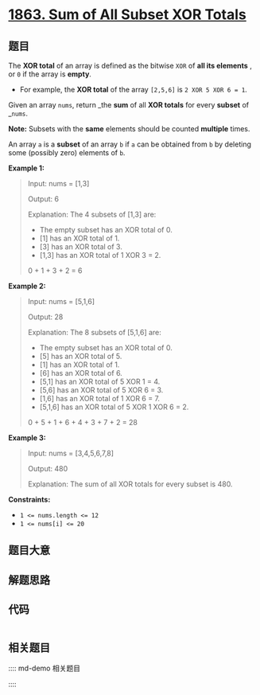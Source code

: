 # [1863. Sum of All Subset XOR Totals](https://leetcode.com/problems/sum-of-all-subset-xor-totals)

## 题目

The **XOR total** of an array is defined as the bitwise `XOR` of **all its
elements** , or `0` if the array is **empty**.

  * For example, the **XOR total** of the array `[2,5,6]` is `2 XOR 5 XOR 6 = 1`.

Given an array `nums`, return _the **sum** of all **XOR totals** for every
**subset** of _`nums`.

**Note:** Subsets with the **same** elements should be counted **multiple**
times.

An array `a` is a **subset** of an array `b` if `a` can be obtained from `b`
by deleting some (possibly zero) elements of `b`.



**Example 1:**

> Input: nums = [1,3]
> 
> Output: 6
> 
> Explanation: The 4 subsets of [1,3] are:
> - The empty subset has an XOR total of 0.
> - [1] has an XOR total of 1.
> - [3] has an XOR total of 3.
> - [1,3] has an XOR total of 1 XOR 3 = 2.
> 
> 0 + 1 + 3 + 2 = 6

**Example 2:**

> Input: nums = [5,1,6]
> 
> Output: 28
> 
> Explanation: The 8 subsets of [5,1,6] are:
> - The empty subset has an XOR total of 0.
> - [5] has an XOR total of 5.
> - [1] has an XOR total of 1.
> - [6] has an XOR total of 6.
> - [5,1] has an XOR total of 5 XOR 1 = 4.
> - [5,6] has an XOR total of 5 XOR 6 = 3.
> - [1,6] has an XOR total of 1 XOR 6 = 7.
> - [5,1,6] has an XOR total of 5 XOR 1 XOR 6 = 2.
> 
> 0 + 5 + 1 + 6 + 4 + 3 + 7 + 2 = 28

**Example 3:**

> Input: nums = [3,4,5,6,7,8]
> 
> Output: 480
> 
> Explanation: The sum of all XOR totals for every subset is 480.

**Constraints:**

  * `1 <= nums.length <= 12`
  * `1 <= nums[i] <= 20`


## 题目大意

## 解题思路

## 代码

```javascript

```

## 相关题目

:::: md-demo 相关题目

::::
